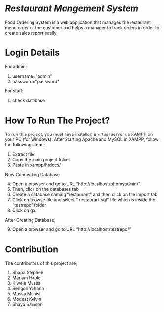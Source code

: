 # *Restaurant Mangement System*

Food Ordering System is a web application that manages the restaurant menu order of the customer and helps a manager to track orders in order to create sales report easily.

# Login Details
For admin:
 1. username="admin"
 2. password="password"

For staff:
 1. check database


# How To Run The Project?

To run this project, you must have installed a virtual server i.e XAMPP on your PC (for Windows).
After Starting Apache and MySQL in XAMPP, follow the following steps;

1. Extract file
2. Copy the main project folder
3. Paste in xampp/htdocs/

Now Connecting Database

4. Open a browser and go to URL “http://localhost/phpmyadmin/”
5. Then, click on the databases tab
6. Create a database naming “restaurant” and then click on the import tab
7. Click on browse file and select “ restaurant.sql” file which is inside the “testrepo” folder
8. Click on go.

After Creating Database,

9. Open a browser and go to URL “http://localhost/testrepo/”


# Contribution

The contributors of this project are;
 1. Shapa Stephen
 2. Mariam Haule
 3. Kiwele Mussa
 4. Sengoli Yohana
 5. Mussa Munisi
 6. Modest Kelvin
 7. Shayo Samson
